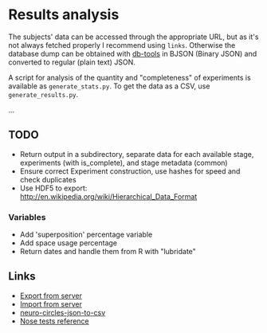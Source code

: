 # Results analysis

The subjects' data can be accessed through the appropriate URL, but as it's not always fetched properly I recommend using `links`. Otherwise the database dump can be obtained with [db-tools](https://github.com/meteor-london/db-tools) in BJSON (Binary JSON) and converted to regular (plain text) JSON.

A script for analysis of the quantity and "completeness" of experiments is available as `generate_stats.py`. To get the data as a CSV, use `generate_results.py`. 

...

## TODO

- Return output in a subdirectory, separate data for each available stage, experiments (with is_complete), and stage metadata (common)
- Ensure correct Experiment construction, use hashes for speed and check duplicates
- Use HDF5 to export: http://en.wikipedia.org/wiki/Hierarchical_Data_Format

### Variables

- Add 'superposition' percentage variable
- Add space usage percentage
- Return dates and handle them from R with "lubridate"

## Links

- [Export from server](https://gist.github.com/olizilla/5209369)
- [Import from server](https://gist.github.com/IslamMagdy/5519514)
- [neuro-circles-json-to-csv](https://github.com/chudichudichudi/neuro-circles-json-to-csv)
- [Nose tests reference](http://pythontesting.net/framework/nose/nose-fixture-reference/)